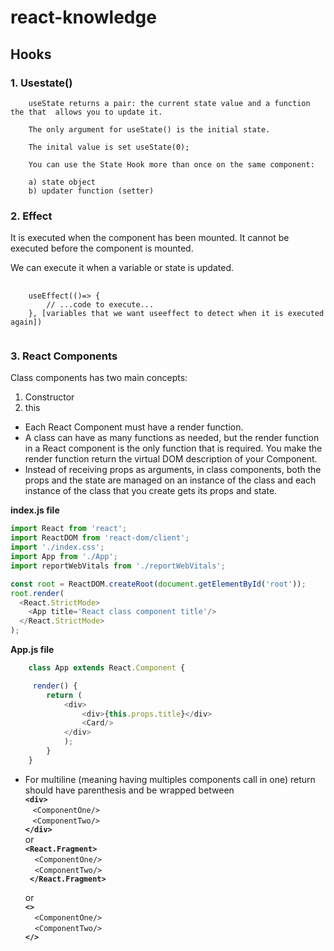 # react-knowledge

## Hooks

### 1. **Usestate()**
        useState returns a pair: the current state value and a function the that  allows you to update it.

        The only argument for useState() is the initial state.

        The inital value is set useState(0);

        You can use the State Hook more than once on the same component:

        a) state object
        b) updater function (setter)
        
### 2. **Effect**

It is executed when the component has been mounted. It cannot be executed before the component is mounted.

We can execute it when a variable or state is updated.
<pre>
    <code>
    useEffect(()=> {
        // ...code to execute...
    }, [variables that we want useeffect to detect when it is executed again])
    </code>
</pre>

### 3. **React Components**
Class components has two main concepts: 

  1) Constructor
   2) this

   - Each React Component must have a render function.
   - A class can have as many functions as needed, but the render function in a React component is the only function that is required. You make the render function return the virtual DOM description of your Component.
   - Instead of receiving props as arguments, in class components, both the props and the state are managed on an instance of the class and each instance of the class that you create gets its props and state.

**index.js file**
```js script
import React from 'react';
import ReactDOM from 'react-dom/client';
import './index.css';
import App from './App';
import reportWebVitals from './reportWebVitals';

const root = ReactDOM.createRoot(document.getElementById('root'));
root.render(
  <React.StrictMode>
    <App title='React class component title'/>
  </React.StrictMode>
);
```
   **App.js file**
```js script
    class App extends React.Component {

     render() {
        return (
            <div>
                <div>{this.props.title}</div>
                <Card/>
            </div>
            );
        }
    } 
```

   - For multiline (meaning having multiples components call in one) return should have parenthesis and be wrapped between  
   **`<div> `**<br />
      &nbsp; &nbsp;`<ComponentOne/>`<br />
      &nbsp; &nbsp;`<ComponentTwo/>`<br />
      **`</div>`**  
   or   
   **`<React.Fragment>`**<br />
      &nbsp;&nbsp;` <ComponentOne/>`<br />
      &nbsp;&nbsp;` <ComponentTwo/>`<br />
      **` </React.Fragment>`** 

     or   
   **`<>`**<br />
      &nbsp;&nbsp;` <ComponentOne/>`<br />
      &nbsp;&nbsp;` <ComponentTwo/>`<br />
   **`</>`**
